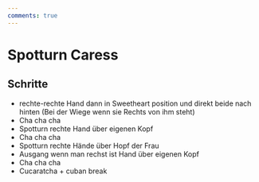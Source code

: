 ```yaml
---
comments: true
---
```

# Spotturn Caress

## Schritte

- rechte-rechte Hand dann in Sweetheart position und direkt beide nach hinten (Bei der Wiege wenn sie Rechts von ihm steht)
- Cha cha cha
- Spotturn rechte Hand über eigenen Kopf
- Cha cha cha
- Spotturn rechte Hände über Hopf der Frau
- Ausgang wenn man rechst ist Hand über eigenen Kopf
- Cha cha cha
- Cucaratcha + cuban break
